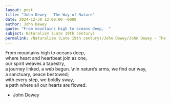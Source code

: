 ```yaml
---
layout: post
title: "John Dewey - The Way of Nature"
date: 2024-12-30 12:00:00 -0000
author: John Dewey
quote: "From mountains high to oceans deep,  "
subject: Naturalism (Late 19th century)
permalink: /Naturalism (Late 19th century)/John Dewey/John Dewey - The Way of Nature
---
```


From mountains high to oceans deep,  
where heart and heartbeat join as one,  
our spirit weaves a tapestry,  
a journey linked, a web begun.
\nIn nature’s arms, we find our way,  
a sanctuary, peace bestowed;  
with every step, we boldly sway,  
a path where all our hearts are flowed.

- John Dewey

